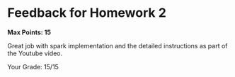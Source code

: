 # Feedback for Homework 2
**Max Points: 15**

Great job with spark implementation and the detailed instructions as part of the Youtube video.

Your Grade: 15/15